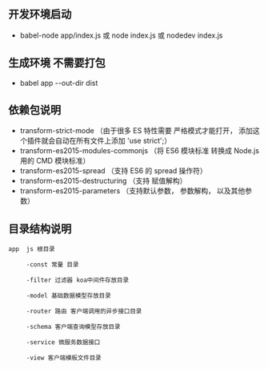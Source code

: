 ## 开发环境启动
- babel-node app/index.js 或 node index.js 或 nodedev index.js

## 生成环境 不需要打包
- babel app --out-dir dist 

## 依赖包说明
- transform-strict-mode （由于很多 ES 特性需要 严格模式才能打开， 添加这个插件就会自动在所有文件上添加 'use strict';）
- transform-es2015-modules-commonjs （将 ES6 模块标准 转换成 Node.js 用的 CMD 模块标准）
- transform-es2015-spread （支持 ES6 的 spread 操作符）
- transform-es2015-destructuring （支持 赋值解构）
- transform-es2015-parameters （支持默认参数， 参数解构， 以及其他参数）

## 目录结构说明

	app  js 根目录
	
		 -const 常量 目录
		
		 -filter 过滤器 koa中间件存放目录
		
		 -model 基础数据模型存放目录
		
		 -router 路由 客户端调用的异步接口目录

         -schema 客户端查询模型存放目录
		
		 -service 微服务数据接口
		 
		 -view 客户端模板文件目录
